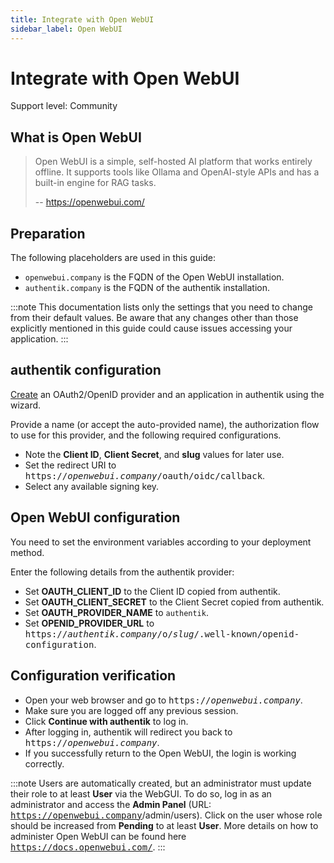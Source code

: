 ```yaml
---
title: Integrate with Open WebUI
sidebar_label: Open WebUI
---
```


# Integrate with Open WebUI

<span class="badge badge--secondary">Support level: Community</span>

## What is Open WebUI

> Open WebUI is a simple, self-hosted AI platform that works entirely offline. It supports tools like Ollama and OpenAI-style APIs and has a built-in engine for RAG tasks.
>
> -- https://openwebui.com/

## Preparation

The following placeholders are used in this guide:

- `openwebui.company` is the FQDN of the Open WebUI installation.
- `authentik.company` is the FQDN of the authentik installation.

:::note
This documentation lists only the settings that you need to change from their default values. Be aware that any changes other than those explicitly mentioned in this guide could cause issues accessing your application.
:::

## authentik configuration

[Create](https://docs.goauthentik.io/docs/add-secure-apps/applications/manage_apps#add-new-applications) an OAuth2/OpenID provider and an application in authentik using the wizard.

Provide a name (or accept the auto-provided name), the authorization flow to use for this provider, and the following required configurations.

- Note the **Client ID**, **Client Secret**, and **slug** values for later use.
- Set the redirect URI to <kbd>https://<em>openwebui.company</em>/oauth/oidc/callback</kbd>.
- Select any available signing key.

## Open WebUI configuration

You need to set the environment variables according to your deployment method.

Enter the following details from the authentik provider:

- Set **OAUTH_CLIENT_ID** to the Client ID copied from authentik.
- Set **OAUTH_CLIENT_SECRET** to the Client Secret copied from authentik.
- Set **OAUTH_PROVIDER_NAME** to `authentik`.
- Set **OPENID_PROVIDER_URL** to <kbd>https://<em>authentik.company</em>/o/<em>slug</em>/.well-known/openid-configuration</kbd>.

## Configuration verification

- Open your web browser and go to <kbd>https://<em>openwebui.company</em></kbd>.
- Make sure you are logged off any previous session.
- Click **Continue with authentik** to log in.
- After logging in, authentik will redirect you back to <kbd>https://<em>openwebui.company</em></kbd>.
- If you successfully return to the Open WebUI, the login is working correctly.

:::note
Users are automatically created, but an administrator must update their role to at least **User** via the WebGUI.
To do so, log in as an administrator and access the **Admin Panel** (URL: <kbd>https://openwebui.company</kbd>/admin/users).
Click on the user whose role should be increased from **Pending** to at least **User**.
More details on how to administer Open WebUI can be found here <kbd>https://docs.openwebui.com/</kbd>.
:::
